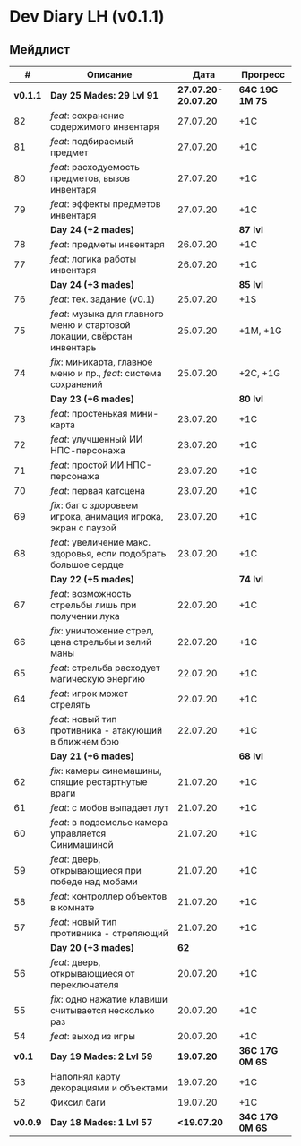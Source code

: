 # Dev Diary LH (v0.1.1)

## Мейдлист

|  #  | Описание | Дата | Прогресс |
| --- | -------- | ---- | -------- |
|**v0.1.1**|**Day 25 Mades: 29 Lvl 91**|**27.07.20-20.07.20**|**64С 19G 1M 7S**|
| 82 | *feat*: сохранение содержимого инвентаря | 27.07.20 | +1C |
| 81 | *feat*: подбираемый предмет | 27.07.20 | +1C |
| 80 | *feat*: расходуемость предметов, вызов инвентаря | 27.07.20 | +1C |
| 79 | *feat*: эффекты предметов инвентаря | 27.07.20 | +1C |
|  | **Day 24 (+2 mades)** | | **87 lvl** |
| 78 | *feat*: предметы инвентаря | 26.07.20 | +1C |
| 77 | *feat*: логика работы инвентаря | 26.07.20 | +1C |
|  | **Day 24 (+3 mades)** | | **85 lvl** |
| 76 | *feat*: тех. задание (v0.1) | 25.07.20 | +1S |
| 75 | *feat*: музыка для главного меню и стартовой локации, свёрстан инвентарь | 25.07.20 | +1M, +1G |
| 74 | *fix*: миникарта, главное меню и пр., *feat*: система сохранений | 25.07.20 | +2C, +1G |
|  | **Day 23 (+6 mades)** | | **80 lvl** |
| 73 | *feat*: простенькая мини-карта | 23.07.20 | +1C |
| 72 | *feat*: улучшенный ИИ НПС-персонажа | 23.07.20 | +1C |
| 71 | *feat*: простой ИИ НПС-персонажа | 23.07.20 | +1C |
| 70 | *feat*: первая катсцена | 23.07.20 | +1C |
| 69 | *fix*: баг с здоровьем игрока, анимация игрока, экран с паузой | 23.07.20 | +1C |
| 68 | *feat*: увеличение макс. здоровья, если подобрать большое сердце | 23.07.20 | +1C |
|  | **Day 22 (+5 mades)** | | **74 lvl** |
| 67 | *feat*: возможность стрельбы лишь при получении лука | 22.07.20 | +1C |
| 66 | *fix*: уничтожение стрел, цена стрельбы и зелий маны | 22.07.20 | +1C |
| 65 | *feat*: стрельба расходует магическую энергию | 22.07.20 | +1C |
| 64 | *feat*: игрок может стрелять | 22.07.20 | +1C |
| 63 | *feat*: новый тип противника - атакующий в ближнем бою | 22.07.20 | +1C |
|  | **Day 21 (+6 mades)** | | **68 lvl** |
| 62 | *fix*: камеры синемашины, спящие рестартнутые враги | 21.07.20 | +1C |
| 61 | *feat*: с мобов выпадает лут | 21.07.20 | +1C |
| 60 | *feat*: в подземелье камера управляется Синимашиной | 21.07.20 | +1C |
| 59 | *feat*: дверь, открывающиеся при победе над мобами | 21.07.20 | +1C |
| 58 | *feat*: контроллер объектов в комнате | 21.07.20 | +1C |
| 57 | *feat*: новый тип противника - стреляющий | 21.07.20 | +1C |
|  | **Day 20 (+3 mades)** | **62** | |
| 56 | *feat*: дверь, открывающиеся от переключателя | 20.07.20 | +1C |
| 55 | *fix*: одно нажатие клавиши считывается несколько раз | 20.07.20 | +1C |
| 54 | *feat*: выход из игры | 20.07.20 | +1C |
|**v0.1**|**Day 19 Mades: 2 Lvl 59**|**19.07.20**|**36С 17G 0M 6S**|
| 53 | Наполнял карту декорациями и объектами | 19.07.20 | +1C |
| 52 | Фиксил баги | 19.07.20 | +1C |
|**v0.0.9**|**Day 18 Mades: 1 Lvl 57**|**<19.07.20**|**34С 17G 0M 6S**|
